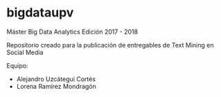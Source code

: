# bigdataupv
Máster Big Data Analytics
Edición 2017 - 2018

Repositorio creado para la publicación de entregables de Text Mining en Social Media

Equipo:
- Alejandro Uzcátegui Cortés
- Lorena Ramírez Mondragón
